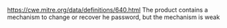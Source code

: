 https://cwe.mitre.org/data/definitions/640.html
The product contains a mechanism to change or recover he password, but the mechanism is weak